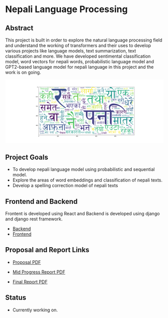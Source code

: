 # Nepali Language Processing

## Abstract
This project is built in order to explore the natural language processing field and understand the working of transformers and their uses to develop various projects like language models, text summarization, text classification and more. We have developed sentimental classification model, word vectors for nepali words, probabilistic language model and GPT2-based language model for nepali language in this project and the work is on going.


![Nepali Word Cloud](word_cloud.png)

## Project Goals

* To develop nepali language model using probabilistic and sequential model.
* Explore the areas of word embeddings and classification of nepali texts.
* Develop a spelling correction model of nepali texts

## Frontend and Backend
Frontent is developed using React and Backend is developed using django and django rest framework.

* [Backend](https://github.com/NirajanBekoju/NLP-web)
* [Frontend](https://github.com/NirajanBekoju/NLP-frontend)

## Proposal and Report Links
* [Proposal PDF](https://github.com/NirajanBekoju/Nepali-Language-Processing-Report/blob/master/1.%20Proposal/main.pdf) 

* [Mid Progress Report PDF](https://github.com/NirajanBekoju/Nepali-Language-Processing-Report/blob/master/2.%20Progress%20Report/main.pdf) 

* [Final Report PDF](https://github.com/NirajanBekoju/Nepali-Language-Processing-Report/blob/master/3.%20Final%20Report/main.pdf) 





## Status 
* Currently working on.
